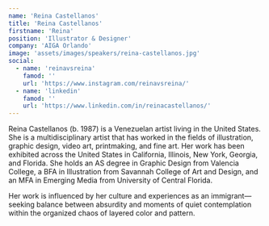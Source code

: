 ```yaml
---
name: 'Reina Castellanos'
title: 'Reina Castellanos'
firstname: 'Reina'
position: 'Illustrator & Designer'
company: 'AIGA Orlando'
image: 'assets/images/speakers/reina-castellanos.jpg'
social:
  - name: 'reinavsreina'
    famod: ''
    url: 'https://www.instagram.com/reinavsreina/'
  - name: 'linkedin'
    famod: ''
    url: 'https://www.linkedin.com/in/reinacastellanos/'
---
```


Reina Castellanos (b. 1987) is a Venezuelan artist living in the United States. She is a multidisciplinary artist that has worked in the fields of illustration, graphic design, video art, printmaking, and fine art. Her work has been exhibited across the United States in California, Illinois, New York, Georgia, and Florida. She holds an AS degree in Graphic Design from Valencia College, a BFA in Illustration from Savannah College of Art and Design, and an MFA in Emerging Media from University of Central Florida.

Her work is influenced by her culture and experiences as an immigrant—seeking balance between absurdity and moments of quiet contemplation within the organized chaos of layered color and pattern.